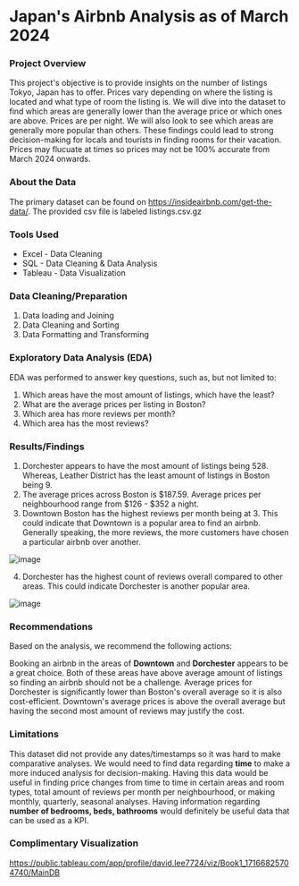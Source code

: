 # Japan's Airbnb Analysis as of March 2024

### Project Overview

This project's objective is to provide insights on the number of listings Tokyo, Japan has to offer. Prices vary depending on where the listing is located and what type of room the listing is. We will dive into the dataset to find which areas are generally lower than the average price or which ones are above. Prices are per night. We will also look to see which areas are generally more popular than others. These findings could lead to strong decision-making for locals and tourists in finding rooms for their vacation. Prices may flucuate at times so prices may not be 100% accurate from March 2024 onwards. 

### About the Data

The primary dataset can be found on <https://insideairbnb.com/get-the-data/>. The provided csv file is labeled listings.csv.gz

### Tools Used

- Excel - Data Cleaning
- SQL - Data Cleaning & Data Analysis
- Tableau - Data Visualization

### Data Cleaning/Preparation

1. Data loading and Joining
2. Data Cleaning and Sorting
3. Data Formatting and Transforming

### Exploratory Data Analysis (EDA)

EDA was performed to answer key questions, such as, but not limited to:

1. Which areas have the most amount of listings, which have the least?
2. What are the average prices per listing in Boston?
3. Which area has more reviews per month?
4. Which area has the most reviews?

### Results/Findings

1. Dorchester appears to have the most amount of listings being 528. Whereas, Leather District has the least amount of listings in Boston being 9.
2. The average prices across Boston is $187.59. Average prices per neighbourhood range from $126 - $352 a night.
3. Downtown Boston has the highest reviews per month being at 3. This could indicate that Downtown is a popular area to find an airbnb. Generally speaking, the more reviews, the more customers have chosen a particular airbnb over another. 

![image](https://github.com/DavidsDatabase/Bostonairbnb/assets/156726833/a57f920e-b7ad-4654-aa1a-f0432777604b)

4. Dorchester has the highest count of reviews overall compared to other areas. This could indicate Dorchester is another popular area. 
   
![image](https://github.com/DavidsDatabase/Bostonairbnb/assets/156726833/ce4ec9ed-8752-413a-9e30-a5d88e4c85a3)



### Recommendations

Based on the analysis, we recommend the following actions:

Booking an airbnb in the areas of **Downtown** and **Dorchester** appears to be a great choice. Both of these areas have above average amount of listings so finding an airbnb should not be a challenge. Average prices for Dorchester is significantly lower than Boston's overall average so it is also cost-efficient. Downtown's average prices is above the overall average but having the second most amount of reviews may justify the cost. 

### Limitations

This dataset did not provide any dates/timestamps so it was hard to make comparative analyses. We would need to find data regarding **time** to make a more induced analysis for decision-making. Having this data would be useful in finding price changes from time to time in certain areas and room types, total amount of reviews per month per neighbourhood, or making monthly, quarterly, seasonal analyses. Having information regarding **number of bedrooms, beds, bathrooms** would definitely be useful data that can be used as a KPI. 

### Complimentary Visualization

<https://public.tableau.com/app/profile/david.lee7724/viz/Book1_17166825704740/MainDB>











